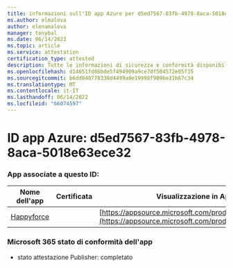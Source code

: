 ```yaml
---
title: informazioni sull'ID app Azure per d5ed7567-83fb-4978-8aca-5018e63ece32
ms.author: elmalova
author: elenamalova
manager: tonybal
ms.date: 06/14/2022
ms.topic: article
ms.service: attestation
certification_type: attested
description: Tutte le informazioni di sicurezza e conformità disponibili per d5ed7567-83fb-4978-8aca-5018e63ece32.
ms.openlocfilehash: d14651fd86bde5f494909a9ce7df504572e05f35
ms.sourcegitcommit: b6dd040770330d4499a0e19998f909be31b67c34
ms.translationtype: MT
ms.contentlocale: it-IT
ms.lasthandoff: 06/14/2022
ms.locfileid: "66074597"
---
```

# <a name="azure-app-id-d5ed7567-83fb-4978-8aca-5018e63ece32"></a>ID app Azure: d5ed7567-83fb-4978-8aca-5018e63ece32


### <a name="apps-associated-with-this-id"></a>App associate a questo ID:
| **Nome dell'app** | **Certificata** | **Visualizzazione in AppSource** |
|--------------|---------------|-----------------------|
| [Happyforce](../forward/WA200002078.md) |  | [https://appsource.microsoft.com/product/office/WA200002078](https://appsource.microsoft.com/product/office/WA200002078) |

### <a name="microsoft-365-app-compliance-status"></a>Microsoft 365 stato di conformità dell'app
- stato attestazione Publisher: completato
